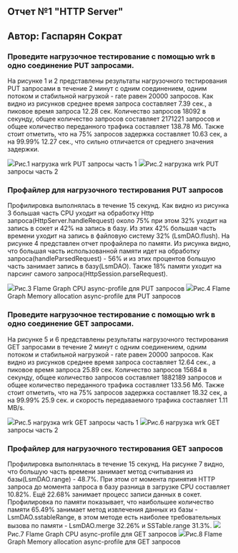 ## Отчет №1 "HTTP Server"
## Автор: Гаспарян Сократ

### Проведите нагрузочное тестирование с помощью wrk в одно соединение PUT запросами.
На рисунке 1 и 2 представлены результаты нагрузочного тестирования PUT запросами в течение 2 минут с одним соединением, одним потоком и стабильной нагрузкой - rate равен 20000 запросов. Как видно из рисунков среднее время запроса составляет 7.39 сек., а пиковое время запроса 12.28 сек. Количество запросов 18092 в секунду, общее количество запросов составляет 2171221 запросов и общее количество переданного трафика составляет 138.78 Мб. Также стоит отметить, что на 75% запросов задержка составляет 10.63 сек, а на 99.99% 12.27 сек., что сильно отличается от среднего значения задержки.

<img src="resource/stage-1/stage-1-wrk-put1.jpg">Рис.1 нагрузка wrk PUT запросы часть 1</img>
<img src="resource/stage-1/stage-1-wrk-put2.jpg">Рис.2 нагрузка wrk PUT запросы часть 2</img>

### Профайлер для нагрузочного тестирования PUT запросов
Профилировка выполнялась в течение 15 секунд.
Как видно из рисунка 3 большая часть CPU уходит на обработку Http запроса(HttpServer.handleRequest) около 75% при этом 32% уходит на запись в сокет и 42% на запись в базу. Из этих 42% большая часть времени уходит на запись в файловую систему 32% (LsmDAO.flush). На рисунке 4 представлен отчет профайлера по памяти. Из рисунка видно, что большая часть использованной памяти идет на обработку запроса(handleParsedRequest) - 56% и из этих процентов большую часть занимает запись в базу(LsmDAO). Также 18% памяти уходит на парсинг самого запроса(HttpSession.parseRequest).

<img src="resource/stage-1/stage-1-profile-put-cpu.jpg">Рис.3 Flame Graph CPU async-profile для PUT запросов</img>
<img src="resource/stage-1/stage-1-profile-put-mem.jpg">Рис.4 Flame Graph Memory allocation async-profile для PUT запросов</img>

### Проведите нагрузочное тестирование с помощью wrk в одно соединение GET запросами.
На рисунке 5 и 6 представлены результаты нагрузочного тестирования GET запросами в течение 2 минут с одним соединением, одним потоком и стабильной нагрузкой - rate равен 20000 запросов. Как видно из рисунков среднее время запроса составляет 12.64 сек., а пиковое время запроса 25.89 сек. Количество запросов 15684 в секунду, общее количество запросов составляет 1882189 запросов и общее количество переданного трафика составляет 133.56 Мб. Также стоит отметить, что на 75% запросов задержка составляет 18.32 сек, а на 99.99% 25.9 сек. и скорость передаваемого трафика составляет 1.11 MB/s.

<img src="resource/stage-1/stage-1-wrk-get1.jpg">Рис.5 нагрузка wrk GET запросы часть 1</img>
<img src="resource/stage-1/stage-1-wrk-get2.jpg">Рис.6 нагрузка wrk GET запросы часть 2</img>

### Профайлер для нагрузочного тестирования GET запросов
Профилировка выполнялась в течение 15 секунд.
На рисунке 7 видно, что большую часть времени занимает метод считывания из базы(LsmDAO.range) - 48.7%. При этом от момента принятия HTTP запроса до момента запроса в базу разница в загрузке CPU составляет 10.82%. Ещё 22.68% занимает процесс записи данных в сокет. Профилировка по памяти показывает, что наибольшее количество памяти 65.49% занимает метод извлечения данных из базы - LsmDAO.sstableRange, в этом методе есть наиболее требовательных вызова по памяти - LsmDAO.merge 32.26% и SSTable.range 31.3%.
<img src="resource/stage-1/stage-1-profile-get-cpu.jpg">Рис.7 Flame Graph CPU async-profile для GET запросов</img>
<img src="resource/stage-1/stage-1-profile-get-mem.jpg">Рис.8 Flame Graph Memory allocation async-profile для GET запросов</img>